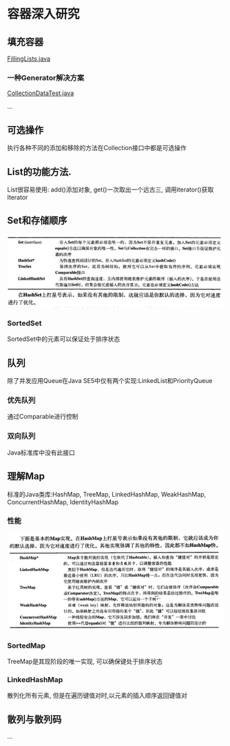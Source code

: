 # 容器深入研究
## 填充容器
[FillingLists.java](./FillingLists.java)

### 一种Generator解决方案
[CollectionDataTest.java](./CollectionDataTest.java)

...

## 可选操作
执行各种不同的添加和移除的方法在Collection接口中都是可选操作  

## List的功能方法.
List很容易使用: add()添加对象, get()一次取出一个远古三, 调用iterator()获取Iterator

## Set和存储顺序
![Set](./0.jpg)

### SortedSet
SortedSet中的元素可以保证处于排序状态  

## 队列
除了并发应用Queue在Java SE5中仅有两个实现:LinkedList和PriorityQueue

### 优先队列
通过Comparable进行控制

### 双向队列
Java标准库中没有此接口

## 理解Map
标准的Java类库:HashMap, TreeMap, LinkedHashMap, WeakHashMap, ConcurrentHashMap, IdentityHashMap

### 性能
![Map性能](./1.jpg)

### SortedMap
TreeMap是其现阶段的唯一实现, 可以确保键处于排序状态

### LinkedHashMap
散列化所有元素, 但是在遍历键值对时,以元素的插入顺序返回键值对  

## 散列与散列码
...

